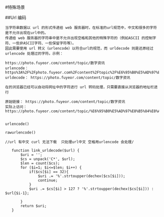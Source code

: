 #特殊场景
  
##Url  编码

    当字符串数据以 url 的形式传递给 web 服务器时，在标准的url规范中，中文和很多的字符是不允许出现在url中的。
    传递给 web 服务器的字符串中是不允许出现空格和其他的特殊字符的（例如ASCII 的控制字符、一些非ASCII字符、一些保留字符等）。
    因此需要使用 url 转义（urlencode）以符合url的规范，而 urldecode 则是还原经过 urlencode 处理过的字符。示例：
    
    https://photo.fuyeor.com/content/topic/数字资讯
    urlencode： https%3A%2F%2Fphoto.fuyeor.com%2Fcontent%2Ftopic%2F%E6%95%B0%E5%AD%97%E8%B5%84%E8%AE%AF
    urldecode： https://photo.fuyeor.com/content/topic/数字资讯
    
    在的浏览器已经可以自动将网址中的字符进行 url 转码处理，只需要直接从浏览器的地址栏进行
    
    原始链接： https://photo.fuyeor.com/content/topic/数字资讯
    实际上访问： https://photo.fuyeor.com/content/topic/%E6%95%B0%E5%AD%97%E8%B5%84%E8%AE%AF
    
    
    urlencode()
    
    rawurlencode()
    
    //url 有中文 curl 无法下载  只处理url中文 空格用urlencode 会处理/
 ```   
    function link_urldecode($url) {
        $uri = '';
        $cs = unpack('C*', $url);
        $len = count($cs);
        for ($i=1; $i<=$len; $i++) {
            if($cs[$i] == 32){
                $uri .= '%'.strtoupper(dechex($cs[$i]));
                continue;
            }
            $uri .= $cs[$i] > 127 ? '%'.strtoupper(dechex($cs[$i])) : $url{$i-1};
    
        }
        return $uri;
    }
```

